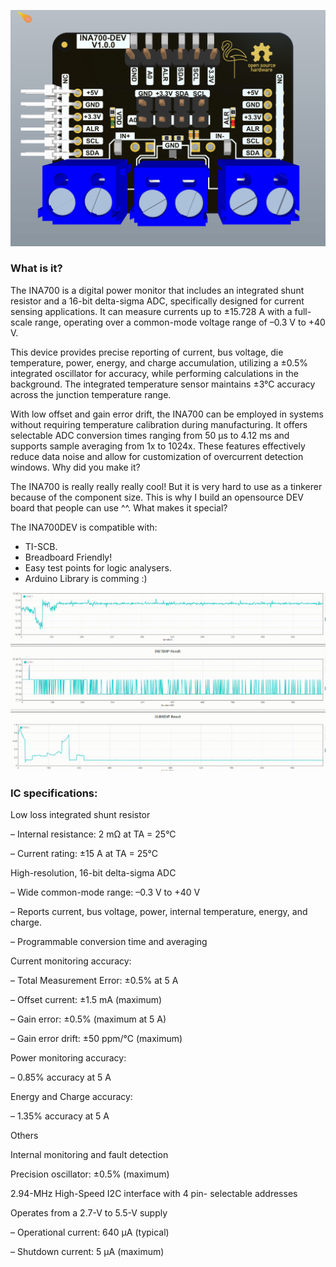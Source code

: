 <p align="center">
  <img src="https://github.com/Flamingo-tech/INA700/blob/main/Pictures/2024-06-29T09_58_00.211Z-Screenshot%202024-06-29%20115822.png"/>
</p>

### What is it?

The INA700 is a digital power monitor that includes an integrated shunt resistor and a 16-bit delta-sigma ADC, specifically designed for current sensing applications. It can measure currents up to ±15.728 A with a full-scale range, operating over a common-mode voltage range of –0.3 V to +40 V.

This device provides precise reporting of current, bus voltage, die temperature, power, energy, and charge accumulation, utilizing a ±0.5% integrated oscillator for accuracy, while performing calculations in the background. The integrated temperature sensor maintains ±3°C accuracy across the junction temperature range.

With low offset and gain error drift, the INA700 can be employed in systems without requiring temperature calibration during manufacturing. It offers selectable ADC conversion times ranging from 50 μs to 4.12 ms and supports sample averaging from 1x to 1024x. These features effectively reduce data noise and allow for customization of overcurrent detection windows.
Why did you make it?

The INA700 is really really really cool! But it is very hard to use as a tinkerer because of the component size. This is why I build an opensource DEV board that people can use ^^.
What makes it special?

The INA700DEV is compatible with:
- TI-SCB.
- Breadboard Friendly!
- Easy test points for logic analysers.
- Arduino Library is comming :)

<p align="center">
  <img src="https://github.com/Flamingo-tech/INA700/blob/main/Pictures/INA-1.gif"/>
</p>


### IC specifications:

Low loss integrated shunt resistor

– Internal resistance: 2 mΩ at TA = 25°C

– Current rating: ±15 A at TA = 25°C

High-resolution, 16-bit delta-sigma ADC

– Wide common-mode range: –0.3 V to +40 V

– Reports current, bus voltage, power, internal temperature, energy, and charge.

– Programmable conversion time and averaging

Current monitoring accuracy:

– Total Measurement Error: ±0.5% at 5 A

– Offset current: ±1.5 mA (maximum)

– Gain error: ±0.5% (maximum at 5 A)

– Gain error drift: ±50 ppm/°C (maximum)

Power monitoring accuracy:

– 0.85% accuracy at 5 A

Energy and Charge accuracy:

– 1.35% accuracy at 5 A

Others

Internal monitoring and fault detection

Precision oscillator: ±0.5% (maximum)

2.94-MHz High-Speed I2C interface with 4 pin- selectable addresses

Operates from a 2.7-V to 5.5-V supply

– Operational current: 640 μA (typical)

– Shutdown current: 5 μA (maximum)